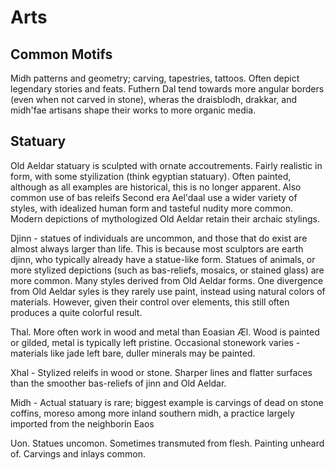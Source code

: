 # Arts

## Common Motifs

Midh patterns and geometry; carving, tapestries, tattoos. Often depict legendary stories and feats.
Futhern Dal tend towards more angular borders (even when not carved in stone), wheras the draisblodh, drakkar, and midh'fae artisans shape their works to more organic media.

## Statuary



Old Aeldar statuary is sculpted with ornate accoutrements. Fairly realistic in form, with some styilization (think egyptian statuary). Often painted, although as all examples are historical, this is no longer apparent. 
Also common use of bas releifs
Second era Ael'daal use a wider variety of styles, with idealized human form and tasteful nudity more common. Modern depictions of mythologized Old Aeldar retain their archaic stylings.

Djinn - statues of individuals are uncommon, and those that do exist are almost always larger than life. This is because most sculptors are earth djinn, who typically already have a statue-like form.
Statues of animals, or more stylized depictions (such as bas-reliefs, mosaics, or stained glass) are more common. Many styles derived from Old Aeldar forms. One divergence from Old Aeldar syles is they rarely use paint, instead using natural colors of materials.
However, given their control over elements, this still often produces a quite colorful result.

Thal. More often work in wood and metal than Eoasian Æl. Wood is painted or gilded, metal is typically left pristine. Occasional stonework varies - materials like jade left bare, duller minerals may be painted.

Xhal - Stylized releifs in wood or stone. Sharper lines and flatter surfaces than the smoother bas-reliefs of jinn and Old Aeldar.

Midh - Actual statuary is rare; biggest example is carvings of dead on stone coffins, moreso among more inland southern midh, a practice largely imported from the neighborin Eaos

Uon. Statues uncomon. Sometimes transmuted from flesh. Painting unheard of. Carvings and inlays common.

